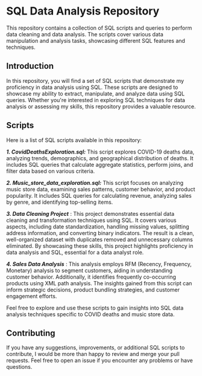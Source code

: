 # SQL Data Analysis Repository
This repository contains a collection of SQL scripts and queries to perform data cleaning and data analysis. The scripts cover various data manipulation and analysis tasks, showcasing different SQL features and techniques.

## Introduction
In this repository, you will find a set of SQL scripts that demonstrate my proficiency in data analysis using SQL. These scripts are designed to showcase my ability to extract, manipulate, and analyze data using SQL queries. Whether you're interested in exploring SQL techniques for data analysis or assessing my skills, this repository provides a valuable resource.

## Scripts
Here is a list of SQL scripts available in this repository:

***1. CovidDeathsExploration.sql:*** This script explores COVID-19 deaths data, analyzing trends, demographics, and geographical distribution of deaths. It includes SQL queries that calculate aggregate statistics, perform joins, and filter data based on various criteria.

***2. Music_store_data_exploration.sql:*** This script focuses on analyzing music store data, examining sales patterns, customer behavior, and product popularity. It includes SQL queries for calculating revenue, analyzing sales by genre, and identifying top-selling items.

***3. Data Cleaning Project*** : This project demonstrates essential data cleaning and transformation techniques using SQL. It covers various aspects, including date standardization, handling missing values, splitting address information, and converting binary indicators. The result is a clean, well-organized dataset with duplicates removed and unnecessary columns eliminated. By showcasing these skills, this project highlights proficiency in data analysis and SQL, essential for a data analyst role.

***4. Sales Data Analysis*** : This analysis employs RFM (Recency, Frequency, Monetary) analysis to segment customers, aiding in understanding customer behavior. Additionally, it identifies frequently co-occurring products using XML path analysis. The insights gained from this script can inform strategic decisions, product bundling strategies, and customer engagement efforts.

Feel free to explore and use these scripts to gain insights into SQL data analysis techniques specific to COVID deaths and music store data.

## Contributing
If you have any suggestions, improvements, or additional SQL scripts to contribute, I would be more than happy to review and merge your pull requests. Feel free to open an issue if you encounter any problems or have questions.
